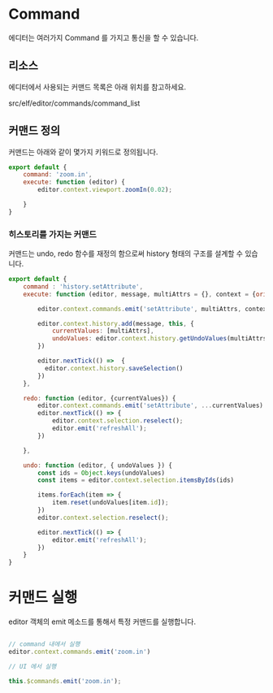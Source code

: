 # Command 

에디터는 여러가지 Command 를 가지고 통신을 할 수 있습니다. 


## 리소스 

에디터에서 사용되는 커맨드 목록은 아래 위치를 참고하세요. 

src/elf/editor/commands/command_list

## 커맨드 정의 

커맨드는 아래와 같이 몇가지 키워드로 정의됩니다. 

```js
export default {
    command: 'zoom.in',
    execute: function (editor) {
        editor.context.viewport.zoomIn(0.02);

    }
}

```

### 히스토리를 가지는 커맨드 

커맨드는 undo, redo 함수를 재정의 함으로써  history 형태의 구조를 설계할 수 있습니다.  


```js
export default {
    command : 'history.setAttribute',
    execute: function (editor, message, multiAttrs = {}, context = {origin: '*'}) {

        editor.context.commands.emit('setAttribute', multiAttrs, context)

        editor.context.history.add(message, this, {
            currentValues: [multiAttrs],
            undoValues: editor.context.history.getUndoValues(multiAttrs)
        })

        editor.nextTick(() =>  {
          editor.context.history.saveSelection()  
        })        
    },

    redo: function (editor, {currentValues}) {
        editor.context.commands.emit('setAttribute', ...currentValues)
        editor.nextTick(() => {
            editor.context.selection.reselect();            
            editor.emit('refreshAll');         
        })

    },

    undo: function (editor, { undoValues }) {
        const ids = Object.keys(undoValues)
        const items = editor.context.selection.itemsByIds(ids)

        items.forEach(item => {
            item.reset(undoValues[item.id]);
        })
        editor.context.selection.reselect();

        editor.nextTick(() => {
            editor.emit('refreshAll');
        })
    }
}
```

# 커맨드 실행 

editor 객체의 emit 메소드를 통해서 특정 커맨드를 실행합니다. 


```js

// command 내에서 실행 
editor.context.commands.emit('zoom.in')

// UI 에서 실행 

this.$commands.emit('zoom.in');

```

